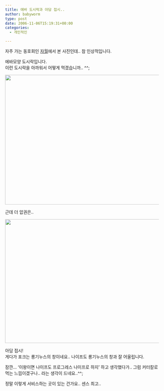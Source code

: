 ```yaml
---
title: 에바 도시락과 아담 접시..
author: babyworm
type: post
date: 2006-11-06T15:19:31+00:00
categories:
  - 개인적인

---
```

자주 가는 동호회인 [자월][1]에서 본 사진인데.. 참 인상적입니다. 

에바모양 도시락입니다.  
이런 도시락을 아까워서 어떻게 먹겠습니까.. ^^;

<img loading="lazy" decoding="async" src="https://i0.wp.com/babyworm.net/wordpress/wp-content/uploads/1/cfile3.uf.1611614B4D6A7AAE349B07.jpg?resize=598%2C424" class="aligncenter" width="598" height="424" alt="" data-recalc-dims="1" /> 

근데 더 압권은..

<img loading="lazy" decoding="async" src="https://i0.wp.com/babyworm.net/wordpress/wp-content/uploads/1/cfile9.uf.1203BF534D6A7AAE1F7CFB.jpg?resize=600%2C405" class="aligncenter" width="600" height="405" alt="" data-recalc-dims="1" /> 

아담 접시!  
게다가 포크는 롱기누스의 창이네요.. 나이프도 롱기누스의 창과 잘 어울립니다. 

잠깐&#8230; &#8216;이왕이면 나이프도 프로그레스 나이프로 하지&#8217; 하고 생각했다가.. 그럼 커터칼로 먹는 느낌이겠구나.. 라는 생각이 드네요..^^; 

정말 이렇게 서비스하는 곳이 있는 건가요.. 센스 최고..

 [1]: http://club.shinbiro.com/sbrClub_Go.jsp?sClubUrl=kaiser